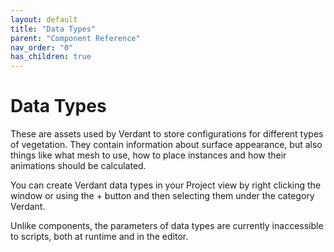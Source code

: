 ```yaml
---
layout: default
title: "Data Types"
parent: "Component Reference"
nav_order: "0"
has_children: true
---
```


# Data Types

These are assets used by Verdant to store configurations for different types of vegetation. They contain information about surface appearance, but also things like what mesh to use, how to place instances and how their animations should be calculated.

You can create Verdant data types in your Project view by right clicking the window or using the + button and then selecting them under the category Verdant.

Unlike components, the parameters of data types are currently inaccessible to scripts, both at runtime and in the editor. 